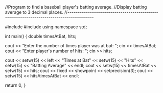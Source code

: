 //Program to find a baseball player's batting average.
//Display batting average to 3 decimal places.
//-------------------------------------------------------------------------------------------

#include <iostream>
#include <iomanip>
using namespace std;

int main()
{
  double timesAtBat, hits;

  cout << "Enter the number of times player was at bat: ";
  cin >> timesAtBat;
  cout << "Enter player's number of hits: ";
  cin >> hits;

  cout << setw(15) << left << "Times at Bat" << setw(15) << "Hits" << setw(15) << "Batting Average" << endl;
  cout << setw(15) << timesAtBat << setw(15) << hits;
  cout << fixed << showpoint << setprecision(3);
  cout << setw(15) << hits/timesAtBat << endl;

  return 0;
}


